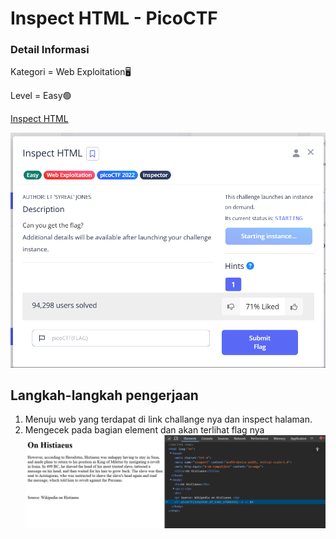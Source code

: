 # Inspect HTML - PicoCTF

### Detail Informasi
Kategori = Web Exploitation🖥️

Level = Easy🟢

[Inspect HTML](https://play.picoctf.org/practice/challenge/275?category=1&page=1)

![Alt text](./gambar/inspect-1.png)
## Langkah-langkah pengerjaan
1. Menuju web yang terdapat di link challange nya dan inspect halaman.
2. Mengecek pada bagian element dan akan terlihat flag nya
![Alt text](./gambar/inspect-2.png)